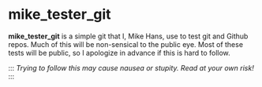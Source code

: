 # mike_tester_git

**mike_tester_git** is a simple git that I, Mike Hans, use to test git and Github repos.
Much of this will be non-sensical to the public eye.
Most of these tests will be public, so I apologize in advance if this is hard to follow.

:::
_Trying to follow this may cause nausea or stupity. Read at your own risk!_
:::
